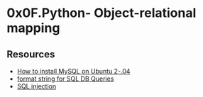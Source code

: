 # 0x0F.Python- Object-relational mapping
## Resources
- [How to install MySQL on Ubuntu 2-.04](https://www.digitalocean.com/community/tutorials/how-to-install-mysql-on-ubuntu-20-04)
- [format string for SQL DB Queries](https://realpython.com/python-f-strings/#sql-database-queries)
- [SQL injection](https://en.wikipedia.org/wiki/SQL_injection)
